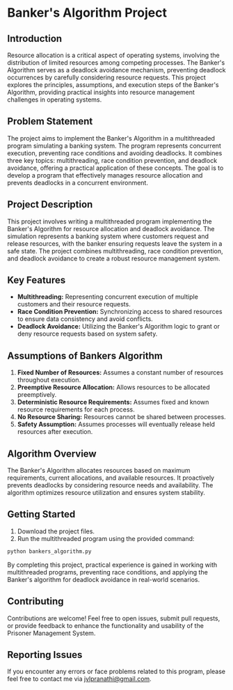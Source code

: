 # Banker's Algorithm Project

## Introduction

Resource allocation is a critical aspect of operating systems, involving the distribution of limited resources among competing processes. The Banker's Algorithm serves as a deadlock avoidance mechanism, preventing deadlock occurrences by carefully considering resource requests. This project explores the principles, assumptions, and execution steps of the Banker's Algorithm, providing practical insights into resource management challenges in operating systems.

## Problem Statement

The project aims to implement the Banker's Algorithm in a multithreaded program simulating a banking system. The program represents concurrent execution, preventing race conditions and avoiding deadlocks. It combines three key topics: multithreading, race condition prevention, and deadlock avoidance, offering a practical application of these concepts. The goal is to develop a program that effectively manages resource allocation and prevents deadlocks in a concurrent environment.

## Project Description

This project involves writing a multithreaded program implementing the Banker's Algorithm for resource allocation and deadlock avoidance. The simulation represents a banking system where customers request and release resources, with the banker ensuring requests leave the system in a safe state. The project combines multithreading, race condition prevention, and deadlock avoidance to create a robust resource management system.

## Key Features

- **Multithreading:** Representing concurrent execution of multiple customers and their resource requests.
- **Race Condition Prevention:** Synchronizing access to shared resources to ensure data consistency and avoid conflicts.
- **Deadlock Avoidance:** Utilizing the Banker's Algorithm logic to grant or deny resource requests based on system safety.

## Assumptions of Bankers Algorithm

1. **Fixed Number of Resources:** Assumes a constant number of resources throughout execution.
2. **Preemptive Resource Allocation:** Allows resources to be allocated preemptively.
3. **Deterministic Resource Requirements:** Assumes fixed and known resource requirements for each process.
4. **No Resource Sharing:** Resources cannot be shared between processes.
5. **Safety Assumption:** Assumes processes will eventually release held resources after execution.

## Algorithm Overview

The Banker's Algorithm allocates resources based on maximum requirements, current allocations, and available resources. It proactively prevents deadlocks by considering resource needs and availability. The algorithm optimizes resource utilization and ensures system stability.

## Getting Started

1. Download the project files.
2. Run the multithreaded program using the provided command:

```bash
python bankers_algorithm.py
```

By completing this project, practical experience is gained in working with multithreaded programs, preventing race conditions, and applying the Banker's algorithm for deadlock avoidance in real-world scenarios.

## Contributing

Contributions are welcome! Feel free to open issues, submit pull requests, or provide feedback to enhance the functionality and usability of the Prisoner Management System.

## Reporting Issues

If you encounter any errors or face problems related to this program, please feel free to contact me via jvlpranathi@gmail.com.
